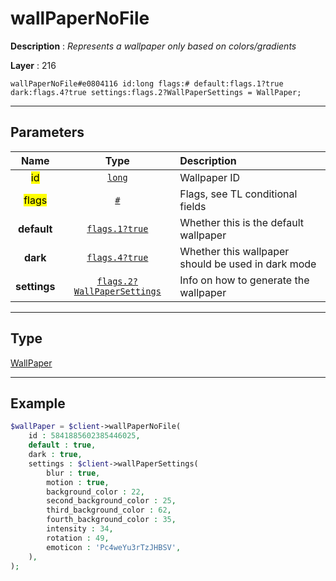 # wallPaperNoFile

**Description** : *Represents a wallpaper only based on colors/gradients*

**Layer** : 216

```tl
wallPaperNoFile#e0804116 id:long flags:# default:flags.1?true dark:flags.4?true settings:flags.2?WallPaperSettings = WallPaper;
```

---

## Parameters

| Name | Type | Description |
| :---: | :---: | :--- |
| <mark>id</mark> | [`long`](type/long) | Wallpaper ID |
| <mark>flags</mark> | [`#`](type/#) | Flags, see TL conditional fields |
| **default** | [`flags.1?true`](type/true) | Whether this is the default wallpaper |
| **dark** | [`flags.4?true`](type/true) | Whether this wallpaper should be used in dark mode |
| **settings** | [`flags.2?WallPaperSettings`](type/WallPaperSettings) | Info on how to generate the wallpaper |

---

## Type

[WallPaper](type/WallPaper)

---

## Example

```php
$wallPaper = $client->wallPaperNoFile(
	id : 5841885602385446025,
	default : true,
	dark : true,
	settings : $client->wallPaperSettings(
		blur : true,
		motion : true,
		background_color : 22,
		second_background_color : 25,
		third_background_color : 62,
		fourth_background_color : 35,
		intensity : 34,
		rotation : 49,
		emoticon : 'Pc4weYu3rTzJHBSV',
	),
);
```